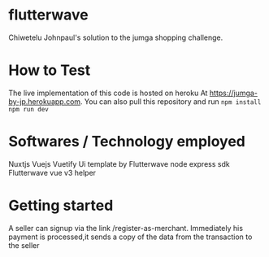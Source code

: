 # flutterwave
Chiwetelu Johnpaul's solution to the jumga shopping challenge. 

# How to Test
The live implementation of this code is hosted on heroku
At https://jumga-by-jp.herokuapp.com.
You can also pull this repository and run
```npm install```
```npm run dev```

# Softwares / Technology employed
Nuxtjs
Vuejs
Vuetify 
Ui template by 
Flutterwave node express sdk
Flutterwave vue v3 helper

# Getting started
A seller can signup via the link /register-as-merchant. 
Immediately his payment is processed,it sends
a copy of the data from the transaction to the seller
